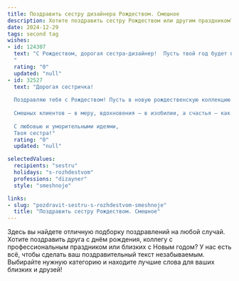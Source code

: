 ```yaml
---
title: Поздравить сестру дизайнера Рождеством. Смешное
description: Хотите поздравить сестру Рождеством или другим праздником? Наш ИИ создаст незабываемое поздравление, а вы обязательно выделитесь среди других.  
date: 2024-12-29
tags: second tag
wishes:
- id: 124307
  text: "С Рождеством, дорогая сестра-дизайнер!  Пусть твой год будет полон ярких красок, креативных идей и  …минимального количества срочных заказов (хотя, признаюсь, без них как без соли!). Желаю, чтобы твой талант цвел пышнее новогодней елки, а клиенты были  добрыми и щедрыми, как Дед Мороз (только без волшебной палочки –  твоя собственная фантазия куда круче!).
  "
  rating: "0"
  updated: "null"
- id: 32527
  text: "Дорогая сестричка!
  
  Поздравляю тебя с Рождеством! Пусть в новую рождественскую коллекцию счастья войдут только самые яркие и стильные моменты! Желаю, чтобы муза не оставляла тебя, даже когда за окном снегопад, а идеи сыпались, как снег на голову! Пусть каждый твой дизайн будет шедевром, а работа приносит радость, как новогодние угощения на праздничном столе.
  
  Смешных клиентов — в меру, вдохновения — в изобилии, а счастья — как в лучших новогодних фильмах! Будь всегда яркой, как новогодняя гирлянда, и не забывай, что даже самые сложные узоры лучше всего смотрятся с хорошим настроением!
  
  С любовью и уморительными идеями,
  Твоя сестра!"
  rating: "0"
  updated: "null"

selectedValues:
  recipients: "sestru"
  holidays: "s-rozhdestvom"
  professions: "dizayner"
  style: "smeshnoje"

links:
- slug: "pozdravit-sestru-s-rozhdestvom-smeshnoje"
  title: "Поздравить сестру Рождеством. Смешное"
---
```


Здесь вы найдете отличную подборку поздравлений на любой случай.
Хотите поздравить друга с днём рождения, коллегу с профессиональным праздником или близких с Новым годом? У нас есть всё, чтобы сделать ваш поздравительный текст незабываемым. Выбирайте нужную категорию и находите лучшие слова для ваших близких и друзей!
